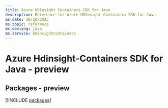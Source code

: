 ```yaml
---
title: Azure HDInsight Containers SDK for Java
description: Reference for Azure HDInsight Containers SDK for Java
ms.date: 10/20/2025
ms.topic: reference
ms.devlang: java
ms.service: hdinsightcontainers
---
```

# Azure Hdinsight-Containers SDK for Java - preview
## Packages - preview
[!INCLUDE [packages](hdinsight-containers-index.md)]